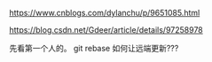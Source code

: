 https://www.cnblogs.com/dylanchu/p/9651085.html

https://blog.csdn.net/Gdeer/article/details/97258978

先看第一个人的。
git rebase 如何让远端更新???






